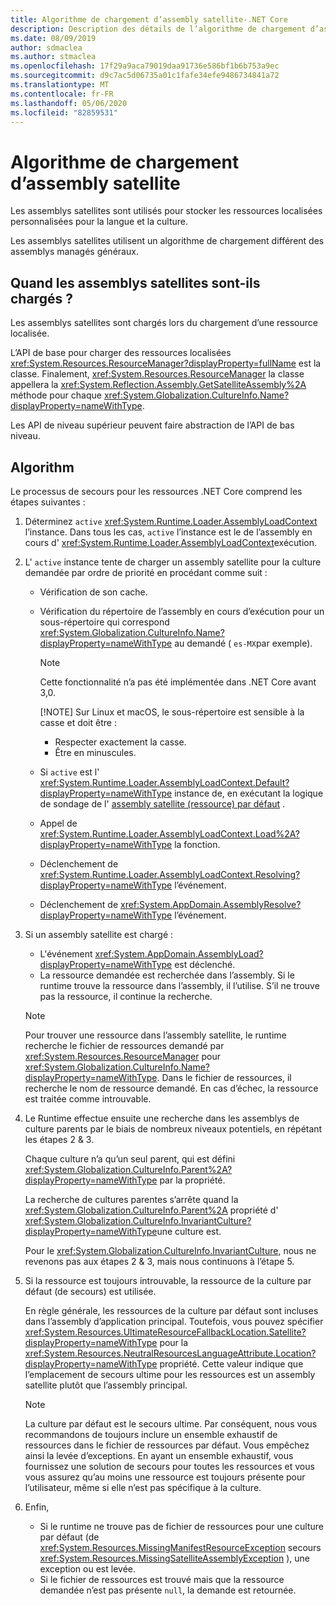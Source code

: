 ```yaml
---
title: Algorithme de chargement d’assembly satellite-.NET Core
description: Description des détails de l’algorithme de chargement d’assembly satellite dans .NET Core
ms.date: 08/09/2019
author: sdmaclea
ms.author: stmaclea
ms.openlocfilehash: 17f29a9aca79019daa91736e586bf1b6b753a9ec
ms.sourcegitcommit: d9c7ac5d06735a01c1fafe34efe9486734841a72
ms.translationtype: MT
ms.contentlocale: fr-FR
ms.lasthandoff: 05/06/2020
ms.locfileid: "82859531"
---
```

# <a name="satellite-assembly-loading-algorithm"></a>Algorithme de chargement d’assembly satellite

Les assemblys satellites sont utilisés pour stocker les ressources localisées personnalisées pour la langue et la culture.

Les assemblys satellites utilisent un algorithme de chargement différent des assemblys managés généraux.

## <a name="when-are-satellite-assemblies-loaded"></a>Quand les assemblys satellites sont-ils chargés ?

Les assemblys satellites sont chargés lors du chargement d’une ressource localisée.

L’API de base pour charger des ressources localisées <xref:System.Resources.ResourceManager?displayProperty=fullName> est la classe. Finalement, <xref:System.Resources.ResourceManager> la classe appellera la <xref:System.Reflection.Assembly.GetSatelliteAssembly%2A> méthode pour chaque <xref:System.Globalization.CultureInfo.Name?displayProperty=nameWithType>.

Les API de niveau supérieur peuvent faire abstraction de l’API de bas niveau.

## <a name="algorithm"></a>Algorithm

Le processus de secours pour les ressources .NET Core comprend les étapes suivantes :

1. Déterminez `active` <xref:System.Runtime.Loader.AssemblyLoadContext> l’instance. Dans tous les cas, `active` l’instance est le de l’assembly en cours d' <xref:System.Runtime.Loader.AssemblyLoadContext>exécution.

2. L' `active` instance tente de charger un assembly satellite pour la culture demandée par ordre de priorité en procédant comme suit :
    - Vérification de son cache.
    - Vérification du répertoire de l’assembly en cours d’exécution pour un sous-répertoire qui correspond <xref:System.Globalization.CultureInfo.Name?displayProperty=nameWithType> au demandé ( `es-MX`par exemple).

        > [!NOTE]
        > Cette fonctionnalité n’a pas été implémentée dans .NET Core avant 3,0.
        >
        > [!NOTE]
        > Sur Linux et macOS, le sous-répertoire est sensible à la casse et doit être :
        >
        > - Respecter exactement la casse.
        > - Être en minuscules.

    - Si `active` est l' <xref:System.Runtime.Loader.AssemblyLoadContext.Default?displayProperty=nameWithType> instance de, en exécutant la logique de sondage de l' [assembly satellite (ressource) par défaut](default-probing.md#satellite-resource-assembly-probing) .

    - Appel de <xref:System.Runtime.Loader.AssemblyLoadContext.Load%2A?displayProperty=nameWithType> la fonction.

    - Déclenchement de <xref:System.Runtime.Loader.AssemblyLoadContext.Resolving?displayProperty=nameWithType> l’événement.

    - Déclenchement de <xref:System.AppDomain.AssemblyResolve?displayProperty=nameWithType> l’événement.

3. Si un assembly satellite est chargé :
   - L'événement <xref:System.AppDomain.AssemblyLoad?displayProperty=nameWithType> est déclenché.
   - La ressource demandée est recherchée dans l’assembly. Si le runtime trouve la ressource dans l’assembly, il l’utilise. S’il ne trouve pas la ressource, il continue la recherche.

    > [!NOTE]
    > Pour trouver une ressource dans l’assembly satellite, le runtime recherche le fichier de ressources demandé par <xref:System.Resources.ResourceManager> pour <xref:System.Globalization.CultureInfo.Name?displayProperty=nameWithType>. Dans le fichier de ressources, il recherche le nom de ressource demandé. En cas d’échec, la ressource est traitée comme introuvable.

4. Le Runtime effectue ensuite une recherche dans les assemblys de culture parents par le biais de nombreux niveaux potentiels, en répétant les étapes 2 & 3.

    Chaque culture n’a qu’un seul parent, qui est défini <xref:System.Globalization.CultureInfo.Parent%2A?displayProperty=nameWithType> par la propriété.

    La recherche de cultures parentes s’arrête quand la <xref:System.Globalization.CultureInfo.Parent%2A> propriété d' <xref:System.Globalization.CultureInfo.InvariantCulture?displayProperty=nameWithType>une culture est.

    Pour le <xref:System.Globalization.CultureInfo.InvariantCulture>, nous ne revenons pas aux étapes 2 & 3, mais nous continuons à l’étape 5.

5. Si la ressource est toujours introuvable, la ressource de la culture par défaut (de secours) est utilisée.

   En règle générale, les ressources de la culture par défaut sont incluses dans l’assembly d’application principal. Toutefois, vous pouvez spécifier <xref:System.Resources.UltimateResourceFallbackLocation.Satellite?displayProperty=nameWithType> pour la <xref:System.Resources.NeutralResourcesLanguageAttribute.Location?displayProperty=nameWithType> propriété. Cette valeur indique que l’emplacement de secours ultime pour les ressources est un assembly satellite plutôt que l’assembly principal.

    > [!NOTE]
    > La culture par défaut est le secours ultime. Par conséquent, nous vous recommandons de toujours inclure un ensemble exhaustif de ressources dans le fichier de ressources par défaut. Vous empêchez ainsi la levée d’exceptions. En ayant un ensemble exhaustif, vous fournissez une solution de secours pour toutes les ressources et vous vous assurez qu’au moins une ressource est toujours présente pour l’utilisateur, même si elle n’est pas spécifique à la culture.

6. Enfin,
   - Si le runtime ne trouve pas de fichier de ressources pour une culture par défaut (de <xref:System.Resources.MissingManifestResourceException> secours <xref:System.Resources.MissingSatelliteAssemblyException> ), une exception ou est levée.
   - Si le fichier de ressources est trouvé mais que la ressource demandée n’est pas présente `null`, la demande est retournée.
